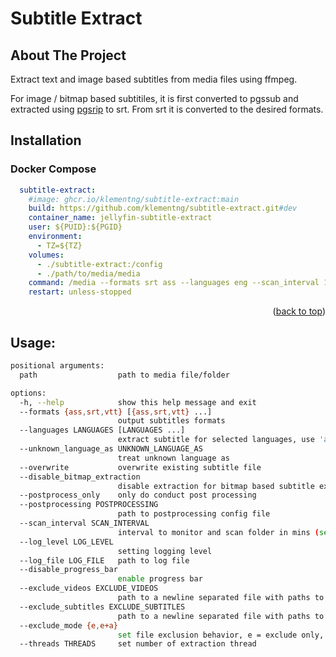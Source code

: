 
<a name="readme-top"></a>


# Subtitle Extract

<!-- ABOUT THE PROJECT -->
## About The Project

Extract text and image based subtitles from media files using ffmpeg.

For image / bitmap based subtitiles, it is first converted to pgssub and extracted using [pgsrip](https://github.com/ratoaq2/pgsrip) to srt. From srt it is converted to the desired formats.

## Installation

### Docker Compose
```yaml
  subtitle-extract:
    #image: ghcr.io/klementng/subtitle-extract:main
    build: https://github.com/klementng/subtitle-extract.git#dev
    container_name: jellyfin-subtitle-extract
    user: ${PUID}:${PGID}
    environment:
      - TZ=${TZ}
    volumes:
      - ./subtitle-extract:/config
      - ./path/to/media/media
    command: /media --formats srt ass --languages eng --scan_interval 15 --log_level INFO --postprocessing postprocess.yml --unknown_language_as eng --exclude_videos /config/scanned-video.txt --exclude_mode e+a
    restart: unless-stopped
```
<p align="right">(<a href="#readme-top">back to top</a>)</p>

## Usage:

```sh
positional arguments:
  path                  path to media file/folder

options:
  -h, --help            show this help message and exit
  --formats {ass,srt,vtt} [{ass,srt,vtt} ...]
                        output subtitles formats
  --languages LANGUAGES [LANGUAGES ...]
                        extract subtitle for selected languages, use 'all' to extract all languages
  --unknown_language_as UNKNOWN_LANGUAGE_AS
                        treat unknown language as
  --overwrite           overwrite existing subtitle file
  --disable_bitmap_extraction
                        disable extraction for bitmap based subtitle extraction via OCR
  --postprocess_only    only do conduct post processing
  --postprocessing POSTPROCESSING
                        path to postprocessing config file
  --scan_interval SCAN_INTERVAL
                        interval to monitor and scan folder in mins (set 0 to disable and exit upon completion)
  --log_level LOG_LEVEL
                        setting logging level
  --log_file LOG_FILE   path to log file
  --disable_progress_bar
                        enable progress bar
  --exclude_videos EXCLUDE_VIDEOS
                        path to a newline separated file with paths to video files to exclude
  --exclude_subtitles EXCLUDE_SUBTITLES
                        path to a newline separated file with paths to subtitles files to exclude
  --exclude_mode {e,e+a}
                        set file exclusion behavior, e = exclude only, e+a = exclude and append new extracted file
  --threads THREADS     set number of extraction thread
```
